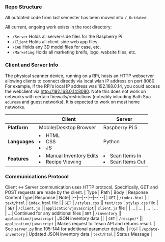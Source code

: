 ### Repo Structure
All outdated code from last semester has been moved into `/_Outdated`.

All current, ongoing work exists in the root directory:
- `/Server` Holds all server-side files for the Raspberry Pi
- `/Client` Holds all client-side web app files
- `/CAD` Holds any 3D model files for case, etc.
- `/Marketing` Holds all marketing breifs, logo, website files, etc.


### Client and Server Info
The physical scanner device, running on a RPi, hosts an HTTP webserver allowing clients to connect directly via local wlan IP address on port 8080.
For example, if the RPi's local IP address was 192.168.0.14, you could access the webclient via http://192.168.0.14:8080. Note this does not work on networks with certain firewalls/restrictions (noteably inlcuding Bath Spa `eduroam` and guest networks). It is expected to work on most home networks.

|| Client | Server |
|--|--|--|
| **Platform** | Mobile/Desktop Browser | Raspberry Pi 5 |
| **Languages** | <li>HTML</li><li>CSS</li><li>JS</li> | Python
| **Features** |<li>Manual Inventory Edits</li><li>Recipe Viewing</li> | <li>Scan Items In</li><li>Scan Items Out</li>


### Communications Protocol
Client ↔ Server communication uses HTTP protocol. Specifically, GET and POST requests are made by the client.
| Type | Path | Body | Response Content Type| Response | Note|
|--|--|--|--|--|--|
| `GET` | `/index.html` | |  `text/html`  | `index.html` file |
| `GET` | `/styles.css` || `text/css`  | `styles.css` file |
| `GET` | `/client.js` | |`application/javascript`  | `client.js` file |
| ... | ... | ... | ... | ...| Continued for any additional files
| `GET` | `/inventory` || `application/javascript` | JSON inventory data | |
| `GET` | `/recipe/*` || `application/javascript` | Makes request to Tesco API and returns result. | See `server.py` line 105-144 for additional parameter details.
| `POST` | `/update-inventory` | Updated JSON inventory data | `text/html` | Status Message |
